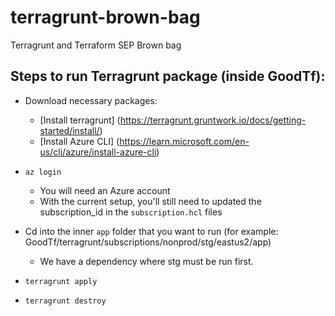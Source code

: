 # terragrunt-brown-bag
Terragrunt and Terraform SEP Brown bag


## Steps to run Terragrunt package (inside GoodTf):
* Download necessary packages:
    - [Install terragrunt] (https://terragrunt.gruntwork.io/docs/getting-started/install/)
    - [Install Azure CLI] (https://learn.microsoft.com/en-us/cli/azure/install-azure-cli) 


* `az login`
    - You will need an Azure account 
    -  With the current setup, you'll still need to updated the subscription_id in the  `subscription.hcl` files
* Cd into the inner `app` folder that you want to run (for example: GoodTf/terragrunt/subscriptions/nonprod/stg/eastus2/app)
    - We have a dependency where stg must be run first.
* `terragrunt apply`

* `terragrunt destroy`